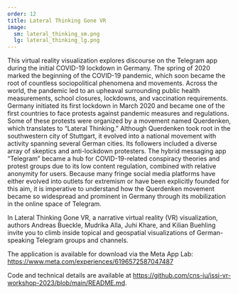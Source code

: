 ```yaml
---
order: 12
title: Lateral Thinking Gone VR
image:
  sm: lateral_thinking_sm.png
  lg: lateral_thinking_lg.png
---
```

This virtual reality visualization explores discourse on the Telegram app during the initial COVID-19 lockdown in Germany. The spring of 2020 marked the beginning of the COVID-19 pandemic, which soon became the root of countless sociopolitical phenomena and movements. Across the world, the pandemic led to an upheaval surrounding public health measurements, school closures, lockdowns, and vaccination requirements. Germany initiated its first lockdown in March 2020 and became one of the first countries to face protests against pandemic measures and regulations. Some of these protests were organized by a movement named Querdenken, which translates to “Lateral Thinking.” Although Querdenken took root in the southwestern city of Stuttgart, it evolved into a national movement with activity spanning several German cities. Its followers included a diverse array of skeptics and anti-lockdown protesters. The hybrid messaging app “Telegram” became a hub for COVID-19-related conspiracy theories and protest groups due to its low content regulation, combined with relative anonymity for users. Because many fringe social media platforms have either evolved into outlets for extremism or have been explicitly founded for this aim, it is imperative to understand how the Querdenken movement became so widespread and prominent in Germany through its mobilization in the online space of Telegram. 

In Lateral Thinking Gone VR, a narrative virtual reality (VR) visualization, authors Andreas Bueckle, Mudrika Alla, Juhi Khare, and Kilian Buehling invite you to climb inside topical and geospatial visualizations of German-speaking Telegram groups and channels. 

The application is available for download via the Meta App Lab: <https://www.meta.com/experiences/6196572587047487> 

Code and technical details are available at <https://github.com/cns-iu/issi-vr-workshop-2023/blob/main/README.md>.
